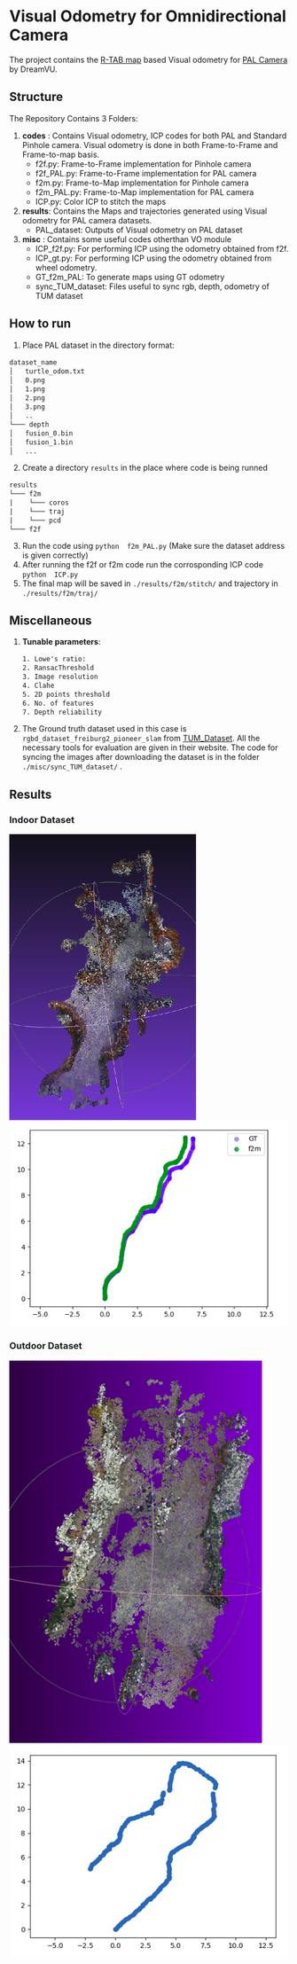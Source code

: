 # Visual Odometry for Omnidirectional Camera 
The project contains the [R-TAB map](https://introlab.3it.usherbrooke.ca/mediawiki-introlab/images/7/7a/Labbe18JFR_preprint.pdf) based Visual odometry for [PAL Camera](https://dreamvu.com/pal-usb/) by DreamVU. 

## Structure 
The Repository Contains 3 Folders:
1. **codes** : Contains Visual odometry, ICP codes for both PAL and Standard Pinhole camera. Visual odometry is done in both Frame-to-Frame and Frame-to-map basis.
   * f2f.py: Frame-to-Frame implementation for Pinhole camera
   * f2f_PAL.py: Frame-to-Frame implementation for PAL camera
   * f2m.py: Frame-to-Map implementation for Pinhole camera
   * f2m_PAL.py: Frame-to-Map implementation for PAL camera
   * ICP.py: Color ICP to stitch the maps
2. **results**: Contains the Maps and trajectories generated using Visual odometry for PAL camera datasets.
   * PAL_dataset: Outputs of Visual odometry on PAL dataset
4. **misc** : Contains some useful codes otherthan VO module
   * ICP_f2f.py: For performing ICP using the odometry obtained from f2f.
   * ICP_gt.py: For performing ICP using the odometry obtained from wheel odometry.
   * GT_f2m_PAL: To generate maps using GT odometry
   * sync_TUM_dataset: Files useful to sync rgb, depth, odometry of TUM dataset 
## How to run
1. Place PAL dataset in the directory format: 
```
dataset_name
│   turtle_odom.txt
│   0.png
│   1.png
│   2.png
│   3.png
│   ..
└─── depth
│   fusion_0.bin
│   fusion_1.bin
│   ...
```
2. Create a directory ``` results ``` in the place where code is being runned
```
results
└─── f2m
|    └─── coros
|    └─── traj
|    └─── pcd
└─── f2f
```
3. Run the code using ``` python  f2m_PAL.py ``` (Make sure the dataset address is given correctly)
4. After running the f2f or f2m code run the corrosponding ICP code ``` python  ICP.py ```
5. The final map will be saved in ```./results/f2m/stitch/``` and trajectory in ```./results/f2m/traj/```

## Miscellaneous 
1. **Tunable parameters**:
   ```
   1. Lowe's ratio: 
   2. RansacThreshold
   3. Image resolution
   4. Clahe
   5. 2D points threshold
   6. No. of features
   7. Depth reliability
   ```
2. The Ground truth dataset used in this case is ``` rgbd_dataset_freiburg2_pioneer_slam ``` from [TUM_Dataset](https://vision.in.tum.de/data/datasets/rgbd-dataset). All the necessary tools for evaluation are given in their website. The code for syncing the images after downloading the dataset is in  the folder ```./misc/sync_TUM_dataset/``` .

## Results

### Indoor Dataset
![Map for Indoor dataset by PAL](./results/indoor.png "Map")
![Trajectory for Indoor dataset by PAL](./results/indoor_traj.png)

### Outdoor Dataset 
![Map for outdoor dataset by PAL](./results/outdoor.png)
![Trajectory for outdoor dataset by PAL](./results/outdoor_traj.png)
